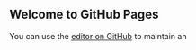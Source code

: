 ## Welcome to GitHub Pages

You can use the [editor on GitHub](https://github.com/diagnosaayani210/cskefirayani/edit/master/index.md) to maintain an

